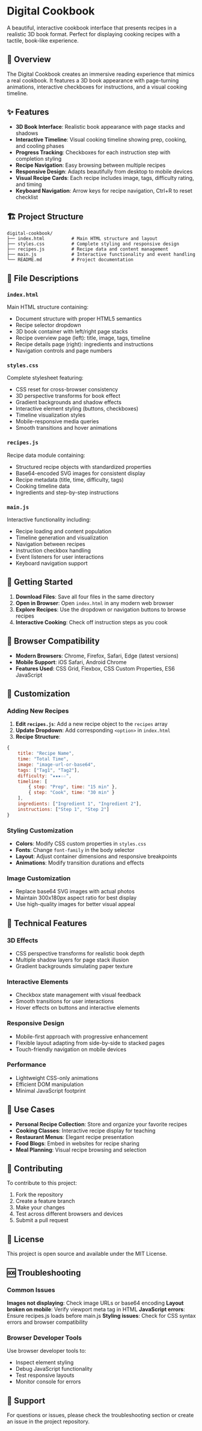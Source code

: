 # Digital Cookbook

A beautiful, interactive cookbook interface that presents recipes in a realistic 3D book format. Perfect for displaying cooking recipes with a tactile, book-like experience.

## 📖 Overview

The Digital Cookbook creates an immersive reading experience that mimics a real cookbook. It features a 3D book appearance with page-turning animations, interactive checkboxes for instructions, and a visual cooking timeline.

## ✨ Features

- **3D Book Interface**: Realistic book appearance with page stacks and shadows
- **Interactive Timeline**: Visual cooking timeline showing prep, cooking, and cooling phases
- **Progress Tracking**: Checkboxes for each instruction step with completion styling
- **Recipe Navigation**: Easy browsing between multiple recipes
- **Responsive Design**: Adapts beautifully from desktop to mobile devices
- **Visual Recipe Cards**: Each recipe includes image, tags, difficulty rating, and timing
- **Keyboard Navigation**: Arrow keys for recipe navigation, Ctrl+R to reset checklist

## 🏗️ Project Structure

```
digital-cookbook/
├── index.html          # Main HTML structure and layout
├── styles.css          # Complete styling and responsive design
├── recipes.js          # Recipe data and content management
├── main.js             # Interactive functionality and event handling
└── README.md           # Project documentation
```

## 📄 File Descriptions

### `index.html`
Main HTML structure containing:
- Document structure with proper HTML5 semantics
- Recipe selector dropdown
- 3D book container with left/right page stacks
- Recipe overview page (left): title, image, tags, timeline
- Recipe details page (right): ingredients and instructions
- Navigation controls and page numbers

### `styles.css`
Complete stylesheet featuring:
- CSS reset for cross-browser consistency
- 3D perspective transforms for book effect
- Gradient backgrounds and shadow effects
- Interactive element styling (buttons, checkboxes)
- Timeline visualization styles
- Mobile-responsive media queries
- Smooth transitions and hover animations

### `recipes.js`
Recipe data module containing:
- Structured recipe objects with standardized properties
- Base64-encoded SVG images for consistent display
- Recipe metadata (title, time, difficulty, tags)
- Cooking timeline data
- Ingredients and step-by-step instructions

### `main.js`
Interactive functionality including:
- Recipe loading and content population
- Timeline generation and visualization
- Navigation between recipes
- Instruction checkbox handling
- Event listeners for user interactions
- Keyboard navigation support

## 🚀 Getting Started

1. **Download Files**: Save all four files in the same directory
2. **Open in Browser**: Open `index.html` in any modern web browser
3. **Explore Recipes**: Use the dropdown or navigation buttons to browse recipes
4. **Interactive Cooking**: Check off instruction steps as you cook

## 📱 Browser Compatibility

- **Modern Browsers**: Chrome, Firefox, Safari, Edge (latest versions)
- **Mobile Support**: iOS Safari, Android Chrome
- **Features Used**: CSS Grid, Flexbox, CSS Custom Properties, ES6 JavaScript

## 🎨 Customization

### Adding New Recipes

1. **Edit `recipes.js`**: Add a new recipe object to the `recipes` array
2. **Update Dropdown**: Add corresponding `<option>` in `index.html`
3. **Recipe Structure**:
```javascript
{
    title: "Recipe Name",
    time: "Total Time",
    image: "image-url-or-base64",
    tags: ["Tag1", "Tag2"],
    difficulty: "★★★☆☆",
    timeline: [
        { step: "Prep", time: "15 min" },
        { step: "Cook", time: "30 min" }
    ],
    ingredients: ["Ingredient 1", "Ingredient 2"],
    instructions: ["Step 1", "Step 2"]
}
```

### Styling Customization

- **Colors**: Modify CSS custom properties in `styles.css`
- **Fonts**: Change `font-family` in the body selector
- **Layout**: Adjust container dimensions and responsive breakpoints
- **Animations**: Modify transition durations and effects

### Image Customization

- Replace base64 SVG images with actual photos
- Maintain 300x180px aspect ratio for best display
- Use high-quality images for better visual appeal

## 🔧 Technical Features

### 3D Effects
- CSS perspective transforms for realistic book depth
- Multiple shadow layers for page stack illusion
- Gradient backgrounds simulating paper texture

### Interactive Elements
- Checkbox state management with visual feedback
- Smooth transitions for user interactions
- Hover effects on buttons and interactive elements

### Responsive Design
- Mobile-first approach with progressive enhancement
- Flexible layout adapting from side-by-side to stacked pages
- Touch-friendly navigation on mobile devices

### Performance
- Lightweight CSS-only animations
- Efficient DOM manipulation
- Minimal JavaScript footprint

## 🎯 Use Cases

- **Personal Recipe Collection**: Store and organize your favorite recipes
- **Cooking Classes**: Interactive recipe display for teaching
- **Restaurant Menus**: Elegant recipe presentation
- **Food Blogs**: Embed in websites for recipe sharing
- **Meal Planning**: Visual recipe browsing and selection

## 🤝 Contributing

To contribute to this project:

1. Fork the repository
2. Create a feature branch
3. Make your changes
4. Test across different browsers and devices
5. Submit a pull request

## 📄 License

This project is open source and available under the MIT License.

## 🆘 Troubleshooting

### Common Issues

**Images not displaying**: Check image URLs or base64 encoding
**Layout broken on mobile**: Verify viewport meta tag in HTML
**JavaScript errors**: Ensure recipes.js loads before main.js
**Styling issues**: Check for CSS syntax errors and browser compatibility

### Browser Developer Tools

Use browser developer tools to:
- Inspect element styling
- Debug JavaScript functionality
- Test responsive layouts
- Monitor console for errors

## 📧 Support

For questions or issues, please check the troubleshooting section or create an issue in the project repository.